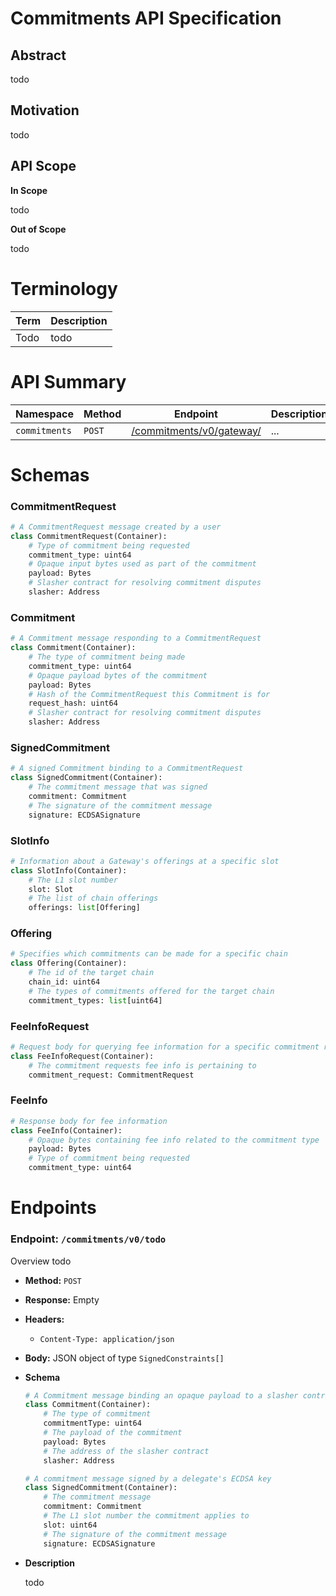 # Commitments API Specification

## Abstract

todo

## Motivation

todo


## API Scope

**In Scope**

todo

**Out of Scope**

todo

# Terminology

| Term           | Description                                                                                                                                    |
|----------------|------------------------------------------------------------------------------------------------------------------------------------------------|
| Todo      | todo  |


# API Summary

| **Namespace** | **Method** | **Endpoint** | **Description** |
| --- | --- | --- | --- |
| `commitments`   | `POST` | [/commitments/v0/gateway/](./commitments-api.md#endpoint-commitmentsv0todo)        | ... |

# Schemas
### CommitmentRequest
```Python
# A CommitmentRequest message created by a user
class CommitmentRequest(Container):
    # Type of commitment being requested
    commitment_type: uint64
    # Opaque input bytes used as part of the commitment
    payload: Bytes
    # Slasher contract for resolving commitment disputes
    slasher: Address
```

### Commitment
```Python
# A Commitment message responding to a CommitmentRequest
class Commitment(Container):
    # The type of commitment being made
    commitment_type: uint64
    # Opaque payload bytes of the commitment
    payload: Bytes
    # Hash of the CommitmentRequest this Commitment is for
    request_hash: uint64
    # Slasher contract for resolving commitment disputes
    slasher: Address
```

### SignedCommitment
```Python
# A signed Commitment binding to a CommitmentRequest
class SignedCommitment(Container):
    # The commitment message that was signed
    commitment: Commitment
    # The signature of the commitment message
    signature: ECDSASignature
```

### SlotInfo
```Python
# Information about a Gateway's offerings at a specific slot
class SlotInfo(Container):
    # The L1 slot number 
    slot: Slot
    # The list of chain offerings
    offerings: list[Offering]
```

### Offering
```Python
# Specifies which commitments can be made for a specific chain
class Offering(Container):
    # The id of the target chain
    chain_id: uint64
    # The types of commitments offered for the target chain
    commitment_types: list[uint64]
```

### FeeInfoRequest
```Python
# Request body for querying fee information for a specific commitment request
class FeeInfoRequest(Container):
    # The commitment requests fee info is pertaining to
    commitment_request: CommitmentRequest
```

### FeeInfo
```Python
# Response body for fee information
class FeeInfo(Container):
    # Opaque bytes containing fee info related to the commitment type
    payload: Bytes
    # Type of commitment being requested
    commitment_type: uint64
```

# Endpoints

### Endpoint: `/commitments/v0/todo`

Overview todo

- **Method:** `POST`
- **Response:** Empty
- **Headers:**
    - `Content-Type: application/json`
- **Body:** JSON object of type `SignedConstraints[]`

- **Schema**

    ```python
    # A Commitment message binding an opaque payload to a slasher contract
    class Commitment(Container):
        # The type of commitment
        commitmentType: uint64
        # The payload of the commitment
        payload: Bytes
        # The address of the slasher contract
        slasher: Address

    # A commitment message signed by a delegate's ECDSA key
    class SignedCommitment(Container):
        # The commitment message
        commitment: Commitment
        # The L1 slot number the commitment applies to
        slot: uint64
        # The signature of the commitment message
        signature: ECDSASignature
    ```

- **Description**

    todo